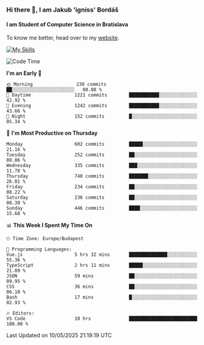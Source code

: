 ### Hi there 👋, I am Jakub 'igniss' Bordáš

#### I am Student of Computer Science in Bratislava
To know me better, head over to my [website](https://bordas.sk).

[![My Skills](https://skillicons.dev/icons?i=js,typescript,html,css,figma,svelte,vue,next,postgresql,nest,express,nodejs)](https://bordas.sk)


<!--START_SECTION:waka-->
![Code Time](http://img.shields.io/badge/Code%20Time-1%2C885%20hrs%2027%20mins-blue)

**I'm an Early 🐤** 

```text
🌞 Morning                230 commits         ██░░░░░░░░░░░░░░░░░░░░░░░   08.08 % 
🌆 Daytime                1221 commits        ███████████░░░░░░░░░░░░░░   42.92 % 
🌃 Evening                1242 commits        ███████████░░░░░░░░░░░░░░   43.66 % 
🌙 Night                  152 commits         █░░░░░░░░░░░░░░░░░░░░░░░░   05.34 % 
```
📅 **I'm Most Productive on Thursday** 

```text
Monday                   602 commits         █████░░░░░░░░░░░░░░░░░░░░   21.16 % 
Tuesday                  252 commits         ██░░░░░░░░░░░░░░░░░░░░░░░   08.86 % 
Wednesday                335 commits         ███░░░░░░░░░░░░░░░░░░░░░░   11.78 % 
Thursday                 740 commits         ███████░░░░░░░░░░░░░░░░░░   26.01 % 
Friday                   234 commits         ██░░░░░░░░░░░░░░░░░░░░░░░   08.22 % 
Saturday                 236 commits         ██░░░░░░░░░░░░░░░░░░░░░░░   08.30 % 
Sunday                   446 commits         ████░░░░░░░░░░░░░░░░░░░░░   15.68 % 
```


📊 **This Week I Spent My Time On** 

```text
🕑︎ Time Zone: Europe/Budapest

💬 Programming Languages: 
Vue.js                   5 hrs 32 mins       ██████████████░░░░░░░░░░░   55.36 % 
TypeScript               2 hrs 11 mins       █████░░░░░░░░░░░░░░░░░░░░   21.89 % 
JSON                     59 mins             ██░░░░░░░░░░░░░░░░░░░░░░░   09.95 % 
CSS                      36 mins             ██░░░░░░░░░░░░░░░░░░░░░░░   06.10 % 
Bash                     17 mins             █░░░░░░░░░░░░░░░░░░░░░░░░   02.93 % 

🔥 Editors: 
VS Code                  10 hrs              █████████████████████████   100.00 % 
```


 Last Updated on 10/05/2025 21:19:19 UTC
<!--END_SECTION:waka-->
